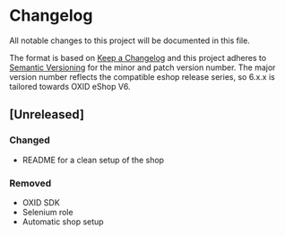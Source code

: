 # Changelog
All notable changes to this project will be documented in this file.

The format is based on [Keep a Changelog](http://keepachangelog.com/en/1.0.0/)
and this project adheres to [Semantic Versioning](http://semver.org/spec/v2.0.0.html) for the minor and patch version number.
The major version number reflects the compatible eshop release series, so 6.x.x is tailored towards OXID eShop V6.

## [Unreleased]

### Changed
- README for a clean setup of the shop

### Removed
- OXID SDK
- Selenium role
- Automatic shop setup
